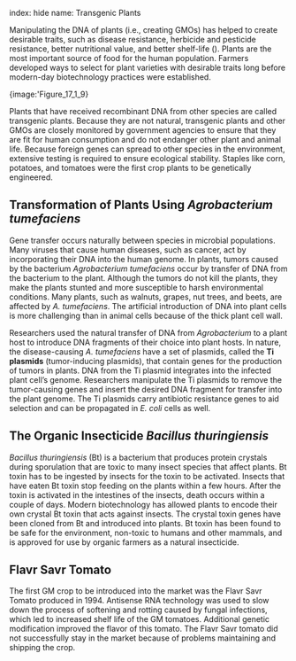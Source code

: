 index: hide
name: Transgenic Plants

Manipulating the DNA of plants (i.e., creating GMOs) has helped to create desirable traits, such as disease resistance, herbicide and pesticide resistance, better nutritional value, and better shelf-life (). Plants are the most important source of food for the human population. Farmers developed ways to select for plant varieties with desirable traits long before modern-day biotechnology practices were established.


{image:'Figure_17_1_9}
        

Plants that have received recombinant DNA from other species are called transgenic plants. Because they are not natural, transgenic plants and other GMOs are closely monitored by government agencies to ensure that they are fit for human consumption and do not endanger other plant and animal life. Because foreign genes can spread to other species in the environment, extensive testing is required to ensure ecological stability. Staples like corn, potatoes, and tomatoes were the first crop plants to be genetically engineered.

## Transformation of Plants Using  *Agrobacterium tumefaciens*

Gene transfer occurs naturally between species in microbial populations. Many viruses that cause human diseases, such as cancer, act by incorporating their DNA into the human genome. In plants, tumors caused by the bacterium  *Agrobacterium tumefaciens* occur by transfer of DNA from the bacterium to the plant. Although the tumors do not kill the plants, they make the plants stunted and more susceptible to harsh environmental conditions. Many plants, such as walnuts, grapes, nut trees, and beets, are affected by  *A. tumefaciens*. The artificial introduction of DNA into plant cells is more challenging than in animal cells because of the thick plant cell wall.

Researchers used the natural transfer of DNA from  *Agrobacterium* to a plant host to introduce DNA fragments of their choice into plant hosts. In nature, the disease-causing  *A. tumefaciens* have a set of plasmids, called the  **Ti plasmids** (tumor-inducing plasmids), that contain genes for the production of tumors in plants. DNA from the Ti plasmid integrates into the infected plant cell’s genome. Researchers manipulate the Ti plasmids to remove the tumor-causing genes and insert the desired DNA fragment for transfer into the plant genome.  The Ti plasmids carry antibiotic resistance genes to aid selection and can be propagated in  *E. coli* cells as well.

## The Organic Insecticide  *Bacillus thuringiensis*

 *Bacillus thuringiensis* (Bt) is a bacterium that produces protein crystals during sporulation that are toxic to many insect species that affect plants. Bt toxin has to be ingested by insects for the toxin to be activated. Insects that have eaten Bt toxin stop feeding on the plants within a few hours. After the toxin is activated in the intestines of the insects, death occurs within a couple of days. Modern biotechnology has allowed plants to encode their own crystal Bt toxin that acts against insects. The crystal toxin genes have been cloned from Bt and introduced into plants. Bt toxin has been found to be safe for the environment, non-toxic to humans and other mammals, and is approved for use by organic farmers as a natural insecticide.

## Flavr Savr Tomato

The first GM crop to be introduced into the market was the Flavr Savr Tomato produced in 1994. Antisense RNA technology was used to slow down the process of softening and rotting caused by fungal infections, which led to increased shelf life of the GM tomatoes. Additional genetic modification improved the flavor of this tomato. The Flavr Savr tomato did not successfully stay in the market because of problems maintaining and shipping the crop.
